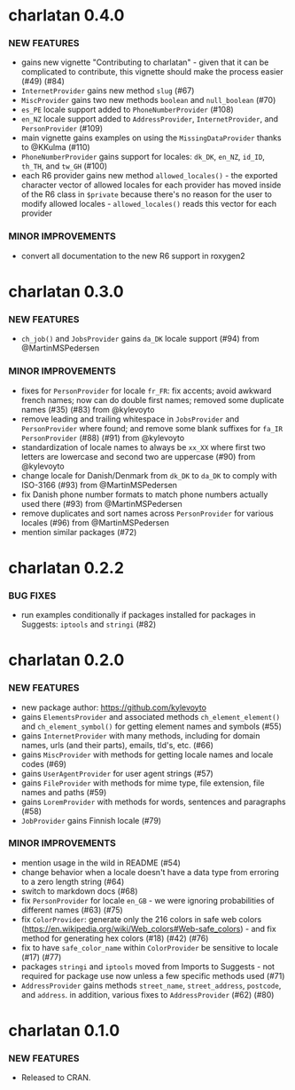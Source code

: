 charlatan 0.4.0
===============

### NEW FEATURES

* gains new vignette "Contributing to charlatan" - given that it can be complicated to contribute, this vignette should make the process easier (#49) (#84)
* `InternetProvider` gains new method `slug` (#67)
* `MiscProvider` gains two new methods `boolean` and `null_boolean` (#70)
* `es_PE` locale support added to `PhoneNumberProvider` (#108)
* `en_NZ` locale support added to `AddressProvider`, `InternetProvider`, and `PersonProvider` (#109)
* main vignette gains examples on using the `MissingDataProvider` thanks to @KKulma (#110)
* `PhoneNumberProvider` gains support for locales: `dk_DK`, `en_NZ`, `id_ID`, `th_TH`, and `tw_GH` (#100)
* each R6 provider gains new method `allowed_locales()` - the exported character vector of allowed locales for each provider has moved inside of the R6 class in `$private` because there's no reason for the user to modify allowed locales - `allowed_locales()` reads this vector for each provider

### MINOR IMPROVEMENTS

* convert all documentation to the new R6 support in roxygen2


charlatan 0.3.0
===============

### NEW FEATURES

* `ch_job()` and `JobsProvider` gains `da_DK` locale support (#94) from @MartinMSPedersen

### MINOR IMPROVEMENTS

* fixes for `PersonProvider` for locale `fr_FR`: fix accents; avoid awkward french names; now can do double first names; removed some duplicate names   (#35) (#83) from @kylevoyto
* remove leading and trailing whitespace in `JobsProvider` and `PersonProvider` where found; and remove some blank suffixes for `fa_IR` `PersonProvider` (#88) (#91) from @kylevoyto
* standardization of locale names to always be `xx_XX` where first two letters are lowercase and second two are uppercase (#90) from @kylevoyto
* change locale for Danish/Denmark from `dk_DK` to `da_DK` to comply with ISO-3166 (#93) from @MartinMSPedersen
* fix Danish phone number formats to match phone numbers actually used there (#93) from @MartinMSPedersen
* remove duplicates and sort names across `PersonProvider` for various locales (#96) from @MartinMSPedersen
* mention similar packages (#72)


charlatan 0.2.2
===============

### BUG FIXES

* run examples conditionally if packages installed for packages in Suggests: `iptools` and `stringi` (#82)


charlatan 0.2.0
===============

### NEW FEATURES

* new package author: <https://github.com/kylevoyto>
* gains `ElementsProvider` and associated methods `ch_element_element()` and `ch_element_symbol()` for getting element names and symbols (#55)
* gains `InternetProvider` with many methods, including for domain names, urls (and their parts), emails, tld's, etc. (#66)
* gains `MiscProvider` with methods for getting locale names and locale codes  (#69)
* gains `UserAgentProvider` for user agent strings (#57)
* gains `FileProvider` with methods for mime type, file extension, file names and paths (#59)
* gains `LoremProvider` with methods for words, sentences and paragraphs (#58)
* `JobProvider` gains Finnish locale (#79)

### MINOR IMPROVEMENTS

* mention usage in the wild in README (#54)
* change behavior when a locale doesn't have a data type from erroring to a zero length string (#64)
* switch to markdown docs (#68)
* fix `PersonProvider` for locale `en_GB` - we were ignoring probabilities of different names (#63) (#75)
* fix `ColorProvider`: generate only the 216 colors in safe web colors (https://en.wikipedia.org/wiki/Web_colors#Web-safe_colors) - and fix method for generating hex colors (#18) (#42) (#76)
* fix to have `safe_color_name` within `ColorProvider` be sensitive to locale (#17) (#77)
* packages `stringi` and `iptools` moved from Imports to Suggests - not required for package use now unless a few specific methods used (#71)
* `AddressProvider` gains methods `street_name`, `street_address`, `postcode`, and `address`. in addition, various fixes to `AddressProvider`  (#62) (#80)


charlatan 0.1.0
===============

### NEW FEATURES

* Released to CRAN.
